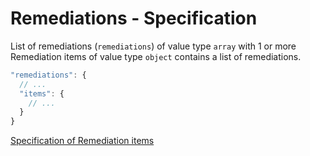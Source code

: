 # Remediations - Specification

List of remediations (`remediations`) of value type `array` with 1 or more
Remediation items of value type `object`
contains a list of remediations.

```javascript
"remediations": {
  // ...
  "items": {
    // ...
  }
}
```

[Specification of Remediation items](remediations/remediation-spec.en.md)
